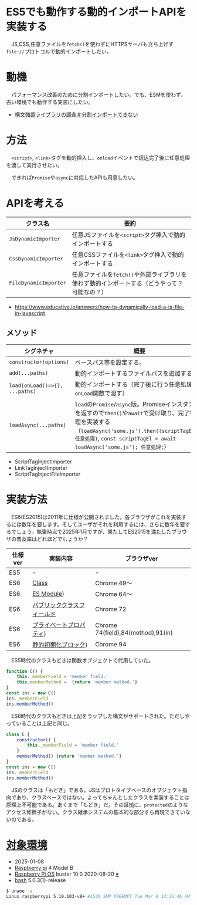 # ES5でも動作する動的インポートAPIを実装する

　JS,CSS,任意ファイルを`fetch()`を使わずにHTTPSサーバも立ち上げず`file://`プロトコルで動的インポートしたい。

<!-- more -->

# 動機

　パフォーマンス改善のために分割インポートしたい。でも、ESMを使わず、古い環境でも動作する実装にしたい。

* [構文強調ライブラリの調査＃分割インポートできない][]

[構文強調ライブラリの調査＃分割インポートできない]:https://ytyaru.hatenablog.com/entry/2025/01/09/000000#hljs-not-spread-import

# 方法

　`<script>`, `<link>`タグを動的挿入し、`onload`イベントで読込完了後に任意処理を渡して実行させたい。

　できれば`Promise`や`async`に対応したAPIも用意したい。

# APIを考える

クラス名|要約
--------|----
`JsDynamicImporter`|任意JSファイルを`<script>`タグ挿入で動的インポートする
`CssDynamicImporter`|任意CSSファイルを`<link>`タグ挿入で動的インポートする
`FileDynamicImporter`|任意ファイルを`fetch()`や外部ライブラリを使わず動的インポートする（どうやって？可能なの？）

* https://www.educative.io/answers/how-to-dynamically-load-a-js-file-in-javascript

## メソッド

シグネチャ|概要
----------|----
`constructor(options)`|ベースパス等を設定する。
`add(...paths)`|動的インポートするファイルパスを追加する
`load(onLoad()=>{}, ...paths)`|動的インポートする（完了後に行う任意処理を`onLoad`関数で渡す）
`loadAsync(...paths)`|`load`の`Promise`/`async`版。Promiseインスタンスを返すので`then()`や`await`で受け取り、完了後処理を実装する（`loadAsync('some.js').then((scriptTagEl)=>任意処理)`, `const scriptTagEl = await loadAsync('some.js'); 任意処理;`）

* ScriptTagInjectImporter
* LinkTagInjectImporter
* ScriptTagInjectFileImporter


# 実装方法

　ES6(ES2015)は2011年に仕様が公開されました。各ブラウザがこれを実装するには数年を要します。そしてユーザがそれを利用するには、さらに数年を要するでしょう。執筆時点で2025年1月ですが、果たしてES2015を満たしたブラウザの普及率はどれほどでしょうか？

仕様ver|実装内容|ブラウザver
-------|--------|-----------
ES5|-|-
ES6|[Class][]|Chrome 49〜
ES6|[ES Module][])|Chrome 64〜
ES6|[パブリッククラスフィールド][]|Chrome 72
ES6|[プライベートプロパティ][])|Chrome 74(field),84(method),91(in)
ES6|[静的初期化ブロック][])|Chrome 94

[Class]:https://developer.mozilla.org/ja/docs/Web/JavaScript/Reference/Classes
[ES Module]:https://developer.mozilla.org/ja/docs/Web/JavaScript/Guide/Modules
[パブリッククラスフィールド]:https://developer.mozilla.org/ja/docs/Web/JavaScript/Reference/Classes/Public_class_fields
[プライベートプロパティ]:https://developer.mozilla.org/ja/docs/Web/JavaScript/Reference/Classes/Private_properties
[静的初期化ブロック]:https://developer.mozilla.org/ja/docs/Web/JavaScript/Reference/Classes/Static_initialization_blocks

　ES5時代のクラスもどきは関数オブジェクトで代用していた。

```javascript
function C() {
    this._memberField = 'member field.'
    this.memberMethod =  {return 'member method.'}
}
const ins = new C()
ins._memberField
ins.memberMethod()
```

　ES6時代のクラスもどきは上記をラップした構文がサポートされた。ただしやっていることは上記と同じ。

```javascript
class C {
    constructor() {
        this._memberField = 'member field.'
    }
    memberMethod() {return 'member method.'}
}
const ins = new C()
ins._memberField
ins.memberMethod()
```

　JSのクラスは「もどき」である。JSはプロトタイプベースのオブジェクト指向であり、クラスベースではない。よってちゃんとしたクラスを実装することは原理上不可能である。あくまで「もどき」だ。その証拠に、`protected`のようなアクセス修飾子がない。クラス継承システムの基本的な部分すら再現できていないのである。

<a id="target-environment"></a>
# [対象環境](#target-environment)

* <time datetime="2025-01-08T12:25:05+0900" title="実施日">2025-01-08</time>
* [Raspbierry pi](https://ja.wikipedia.org/wiki/Raspberry_Pi) 4 Model B
* [Raspberry Pi OS](https://ja.wikipedia.org/wiki/Raspbian) buster 10.0 2020-08-20 [※](http://ytyaru.hatenablog.com/entry/2020/10/06/111111)
* [bash](https://ja.wikipedia.org/wiki/Bash) 5.0.3(1)-release

```sh
$ uname -a
Linux raspberrypi 5.10.103-v8+ #1529 SMP PREEMPT Tue Mar 8 12:26:46 GMT 2022 aarch64 GNU/Linux
```

